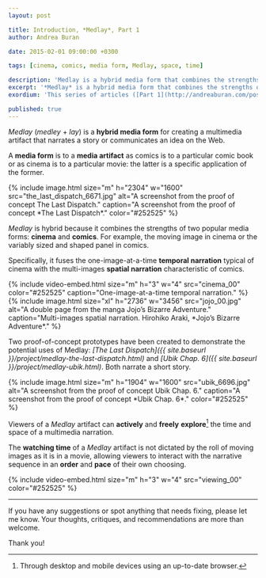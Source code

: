 ```yaml
---
layout: post

title: Introduction, *Medlay*, Part 1
author: Andrea Buran

date: 2015-02-01 09:00:00 +0300

tags: [cinema, comics, media form, Medlay, space, time]

description: 'Medlay is a hybrid media form that combines the strengths of cinema and comics to narrate a story or communicate an idea on the Web.'
excerpt: '*Medlay* is a hybrid media form that combines the strengths of cinema and comics to narrate a story or communicate an idea on the Web.'
exordium: 'This series of articles ([Part 1](http://andreaburan.com/post/medlay-introduction.html), [Part 2](http://andreaburan.com/post/medlay-pieces.html), [Part 3](http://andreaburan.com/post/medlay-sequences.html), [Part 4](http://andreaburan.com/post/medlay-research.html)) illustrates *Medlay*, a hybrid media form that combines the strengths of cinema and comics to narrate a story or communicate an idea on the Web.'

published: true
---
```


*Medlay* (*medley* + *lay*) is a **hybrid media form** for creating a multimedia artifact that narrates a story or communicates an idea on the Web.

A **media form** is to a **media artifact** as comics is to a particular comic book or as cinema is to a particular movie: the latter is a specific application of the former.

<div class="figures">
  {% include image.html
    size="m"
    h="2304" w="1600"
    src="the_last_dispatch_6671.jpg"
    alt="A screenshot from the proof of concept The Last Dispatch."
    caption="A screenshot from the proof of concept *The Last Dispatch*."
    color="#252525"
  %}
</div>

*Medlay* is hybrid because it combines the strengths of two popular media forms: **cinema** and **comics**. For example, the moving image in cinema or the variably sized and shaped panel in comics.

Specifically, it fuses the one-image-at-a-time **temporal narration** typical of cinema with the multi-images **spatial narration** characteristic of comics.

<div class="figures">
  {% include video-embed.html
    size="m"
    h="3" w="4"
    src="cinema_00"
    color="#252525"
    caption="One-image-at-a-time temporal narration."
  %}
</div>

<div class="figures">
  {% include image.html
    size="xl"
    h="2736" w="3456"
    src="jojo_00.jpg"
    alt="A double page from the manga Jojo’s Bizarre Adventure."
    caption="Multi-images spatial narration. Hirohiko Araki, *Jojo’s Bizarre Adventure*."
  %}
</div>

Two proof-of-concept prototypes have been created to demonstrate the potential uses of Medlay: *[The Last Dispatch]({{ site.baseurl }}/project/medlay-the-last-dispatch.html)* and *[Ubik Chap. 6]({{ site.baseurl }}/project/medlay-ubik.html)*. Both narrate a short story.

<div class="figures">
  {% include image.html
    size="m"
    h="1904" w="1600"
    src="ubik_6696.jpg"
    alt="A screenshot from the proof of concept Ubik Chap. 6."
    caption="A screenshot from the proof of concept *Ubik Chap. 6*."
    color="#252525"
  %}
</div>

Viewers of a *Medlay* artifact can **actively** and **freely** **explore**[^exploration] the time and space of a multimedia narration.

The **watching time** of a *Medlay* artifact is not dictated by the roll of moving images as it is in a movie, allowing viewers to interact with the narrative sequence in an **order** and **pace** of their own choosing.

<div class="figures">
  {% include video-embed.html
    size="m"
    h="3" w="4"
    src="viewing_00"
    color="#252525"
  %}
</div>

---

If you have any suggestions or spot anything that needs fixing, please let me know. Your thoughts, critiques, and recommendations are more than welcome.

Thank you!




[^exploration]: Through desktop and mobile devices using an up-to-date browser.